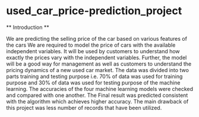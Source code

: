 # used_car_price-prediction_project
** Introduction ** 

We are predicting the selling price of the car based on various features of the cars
We are required to model the price of cars with the available independent variables. 
It will be used by customers to understand how exactly the prices vary with the independent variables. 
Further, the model will be a good way for management as well as customers to understand the pricing dynamics of a new used car market.
The data was divided into two parts training and testing purpose i.e. 70% of data was used for training purpose and 30% of data was used for testing purpose of the machine learning. 
The accuracies of the four machine learning models were checked and compared with one another. 
The Final result was predicted consistent with the algorithm which achieves higher accuracy. 
The main drawback of this project was less number of records that have been utilized.
